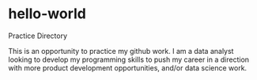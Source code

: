 # hello-world
Practice Directory

This is an opportunity to practice my github work. I am a data analyst looking to develop my programming skills to push my career in a direction with more product development opportunities, and/or data science work. 
